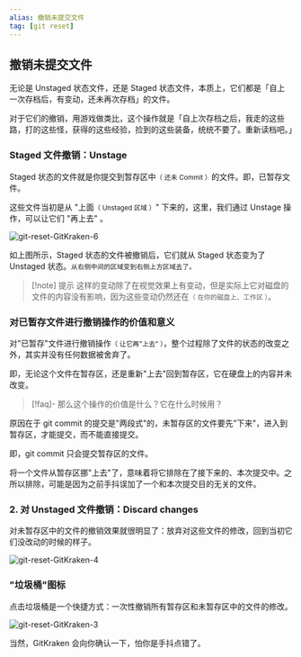 ```yaml
---
alias: 撤销未提交文件
tag: [git reset]
---
```


## 撤销未提交文件

无论是 Unstaged 状态文件，还是 Staged 状态文件，本质上，它们都是「自上一次存档后，有变动，还未再次存档」的文件。

对于它们的撤销，用游戏做类比，这个操作就是「自上次存档之后，我走的这些路，打的这些怪，获得的这些经验，捡到的这些装备，统统不要了。重新读档吧。」

### Staged 文件撤销：Unstage

Staged 状态的文件就是你提交到暂存区中<small>（ 还未 Commit ）</small>的文件。即，已暂存文件。

这些文件当初是从 "上面<small>（ Unstaged 区域 ）</small>" 下来的，这里，我们通过 Unstage 操作，可以让它们 "再上去" 。

![git-reset-GitKraken-6](https://woniumd.oss-cn-hangzhou.aliyuncs.com/java/hemiao/20220627170609.gif)

如上图所示，Staged 状态的文件被撤销后，它们就从 Staged 状态变为了 Unstaged 状态。<small>从右侧中间的区域变到右侧上方区域去了。</small>


> [!note] 提示
> 这样的变动除了在视觉效果上有变动，但是实际上它对磁盘的文件的内容没有影响，因为这些变动仍然还在<small>（ 在你的磁盘上、工作区 ）</small>。

### 对已暂存文件进行撤销操作的价值和意义

对"已暂存"文件进行撤销操作<small>（ 让它再"上去" ）</small>，整个过程除了文件的状态的改变之外，其实并没有任何数据被舍弃了。

即，无论这个文件在暂存区，还是重新"上去"回到暂存区，它在硬盘上的内容并未改变。

> [!faq]- 那么这个操作的价值是什么？它在什么时候用？

原因在于 git commit 的提交是"两段式"的，未暂存区的文件要先"下来"，进入到暂存区，才能提交，而不能直接提交。

即，git commit 只会提交暂存区的文件。

将一个文件从暂存区挪"上去"了，意味着将它排除在了接下来的、本次提交中。之所以排除，可能是因为之前手抖误加了一个和本次提交目的无关的文件。

### 2. 对 Unstaged 文件撤销：Discard changes

对未暂存区中的文件的撤销效果就很明显了：放弃对这些文件的修改，回到当初它们没改动的时候的样子。

![git-reset-GitKraken-4](https://woniumd.oss-cn-hangzhou.aliyuncs.com/java/hemiao/git-reset-GitKraken-4.gif)


### "垃圾桶"图标

点击垃圾桶是一个快捷方式：一次性撤销所有暂存区和未暂存区中的文件的修改。

![git-reset-GitKraken-3](https://woniumd.oss-cn-hangzhou.aliyuncs.com/java/hemiao/git-reset-GitKraken-3.gif)

当然，GitKraken 会向你确认一下，怕你是手抖点错了。
